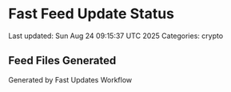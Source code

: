 # Fast Feed Update Status
Last updated: Sun Aug 24 09:15:37 UTC 2025
Categories: crypto

## Feed Files Generated

Generated by Fast Updates Workflow
